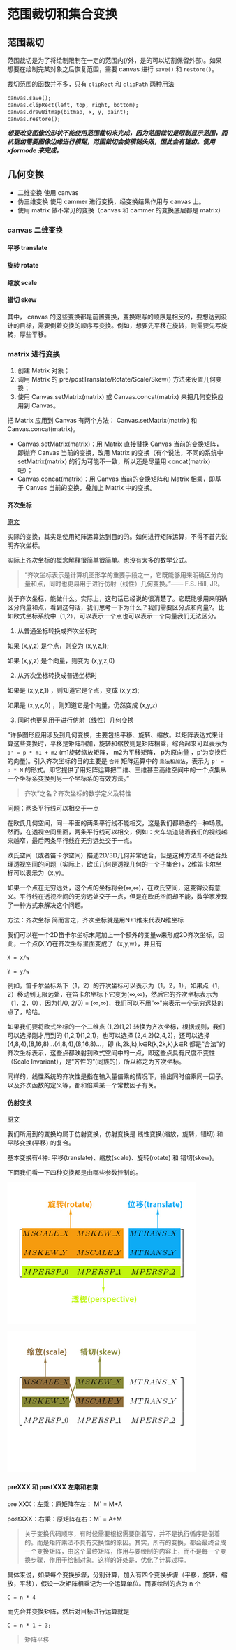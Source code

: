 # 范围裁切和集合变换

## 范围裁切

范围裁切是为了将绘制限制在一定的范围内(/外，是的可以切割保留外部)。如果想要在绘制完某对象之后恢复范围，需要 canvas 进行 `save()` 和 `restore()`。

裁切范围的函数并不多，只有 `clipRect` 和 `clipPath` 两种用法

```
canvas.save();  
canvas.clipRect(left, top, right, bottom);  
canvas.drawBitmap(bitmap, x, y, paint);  
canvas.restore();  
```

***想要改变图像的形状不能使用范围裁切来完成，因为范围裁切是限制显示范围，而抗锯齿需要图像边缘进行模糊，范围裁切会使模糊失效，因此会有锯齿。使用 xformode 来完成。***

## 几何变换

- 二维变换 使用 canvas 
- 伪三维变换 使用 cammer 进行变换，经变换结果作用与 canvas 上。
- 使用 matrix 做不常见的变换（canvas 和 cammer 的变换底层都是 matrix）

### canvas 二维变换

#### 平移 translate
#### 旋转 rotate
#### 缩放 scale
#### 错切 skew

其中， canvas 的这些变换都是前置变换，变换跟写的顺序是相反的，要想达到设计的目标，需要倒着变换的顺序写变换。例如，想要先平移在旋转，则需要先写旋转，厚些平移。


### matrix 进行变换

1. 创建 Matrix 对象；
2. 调用 Matrix 的 pre/postTranslate/Rotate/Scale/Skew() 方法来设置几何变换；
3. 使用 Canvas.setMatrix(matrix) 或 Canvas.concat(matrix) 来把几何变换应用到 Canvas。

把 Matrix 应用到 Canvas 有两个方法： Canvas.setMatrix(matrix) 和 Canvas.concat(matrix)。

- Canvas.setMatrix(matrix)：用 Matrix 直接替换 Canvas 当前的变换矩阵，即抛弃 Canvas 当前的变换，改用 Matrix 的变换（有个说法，不同的系统中 setMatrix(matrix) 的行为可能不一致，所以还是尽量用 concat(matrix) 吧）；
- Canvas.concat(matrix)：用 Canvas 当前的变换矩阵和 Matrix 相乘，即基于 Canvas 当前的变换，叠加上 Matrix 中的变换。



#### 齐次坐标
[原文](https://www.sohu.com/a/191233794_667928)

实际的变换，其实是使用矩阵运算达到目的的。如何进行矩阵运算，不得不首先说明齐次坐标。

实际上齐次坐标的概念解释很简单很简单。也没有太多的数学公式。

> “齐次坐标表示是计算机图形学的重要手段之一，它既能够用来明确区分向量和点，同时也更易用于进行仿射（线性）几何变换。”—— F.S. Hill, JR。

关于齐次坐标，能做什么。实际上，这句话已经说的很清楚了。它既能够用来明确区分向量和点，看到这句话，我们思考一下为什么？我们需要区分点和向量?。比如欧式坐标系统中（1,2），可以表示一个点也可以表示一个向量我们无法区分。

1. 从普通坐标转换成齐次坐标时

如果 (x,y,z) 是个点，则变为 (x,y,z,1);

如果 (x,y,z) 是个向量，则变为 (x,y,z,0)

2. 从齐次坐标转换成普通坐标时

如果是 (x,y,z,1) ，则知道它是个点，变成 (x,y,z);

如果是 (x,y,z,0) ，则知道它是个向量，仍然变成 (x,y,z)

3. 同时也更易用于进行仿射（线性）几何变换

“许多图形应用涉及到几何变换，主要包括平移、旋转、缩放。以矩阵表达式来计算这些变换时，平移是矩阵相加，旋转和缩放则是矩阵相乘，综合起来可以表示为 `p' = p * m1 + m2` (m1旋转缩放矩阵， m2为平移矩阵， p为原向量 ，p'为变换后的向量)。引入齐次坐标的目的主要是 `合并` 矩阵运算中的 `乘法和加法`，表示为 `p' = p * M` 的形式。即它提供了用矩阵运算把二维、三维甚至高维空间中的一个点集从一个坐标系变换到另一个坐标系的有效方法。”

> 齐次”之名？齐次坐标的数学定义及特性

问题：两条平行线可以相交于一点

在欧氏几何空间，同一平面的两条平行线不能相交，这是我们都熟悉的一种场景。
然而，在透视空间里面，两条平行线可以相交，例如：火车轨道随着我们的视线越来越窄，最后两条平行线在无穷远处交于一点。

欧氏空间（或者笛卡尔空间）描述2D/3D几何非常适合，但是这种方法却不适合处理透视空间的问题（实际上，欧氏几何是透视几何的一个子集合），2维笛卡尔坐标可以表示为（x,y）。

如果一个点在无穷远处，这个点的坐标将会(∞,∞)，在欧氏空间，这变得没有意义。平行线在透视空间的无穷远处交于一点，但是在欧氏空间却不能，数学家发现了一种方式来解决这个问题。

方法：齐次坐标
简而言之，齐次坐标就是用N+1维来代表N维坐标

我们可以在一个2D笛卡尔坐标末尾加上一个额外的变量w来形成2D齐次坐标，因此，一个点(X,Y)在齐次坐标里面变成了（x,y,w），并且有

```
X = x/w

Y = y/w
```

例如，笛卡尔坐标系下（1，2）的齐次坐标可以表示为（1，2，1），如果点（1，2）移动到无限远处，在笛卡尔坐标下它变为(∞,∞)，然后它的齐次坐标表示为（1，2，0），因为(1/0, 2/0) = (∞,∞)，我们可以不用”∞"来表示一个无穷远处的点了，哈哈。


如果我们要将欧式坐标的一个二维点 (1,2)(1,2) 转换为齐次坐标，根据规则，我们可以选择刚才用到的 (1,2,1)(1,2,1)，也可以选择 (2,4,2)(2,4,2)，还可以选择 (4,8,4),(8,16,8)...(4,8,4),(8,16,8)...，即 (k,2k,k),k∈R(k,2k,k),k∈R 都是“合法”的齐次坐标表示，这些点都映射到欧式空间中的一点，即这些点具有尺度不变性（Scale Invariant），是“齐性的”(同族的)，所以称之为齐次坐标。

同样的，线性系统的齐次性是指在输入量倍乘的情况下，输出同时倍乘同一因子。以及齐次函数的定义等，都和倍乘某一个常数因子有关。

#### 仿射变换

[原文](https://www.gcssloop.com/customview/Matrix_Basic)


我们所用到的变换均属于仿射变换，仿射变换是 线性变换(缩放，旋转，错切) 和 平移变换(平移) 的复合。

基本变换有4种: 平移(translate)、缩放(scale)、旋转(rotate) 和 错切(skew)。

下面我们看一下四种变换都是由哪些参数控制的。

![参数的作用](image/matrix_user1.jpg)

![参数的作用](image/matrix_user2.jpg)


#### preXXX 和 postXXX 左乘和右乘

pre XXX：左乘：原矩阵在左： M` = M*A

postXXX：右乘：原矩阵在右：M` = A*M

> 关于变换代码顺序，有时候需要根据需要倒着写，并不是执行循序是倒着的。而是矩阵乘法不具有交换性的原因。其实，所有的变换，都会最终合成一个变换矩阵，由这个最终矩阵，作用与要绘制的内容上，而不是每一个变换步骤，作用于绘制对象。这样的好处是，优化了计算过程。

具体来说，如果每个变换步骤，分别计算，加入有四个变换步骤（平移，旋转，缩放，平移），假设一次矩阵相乘记为一个运算单位。而要绘制的点为 n 个

```
C = n * 4
```

而先合并变换矩阵，然后对目标进行运算就是

```
C = n * 1 + 3;
```





> 矩阵平移


